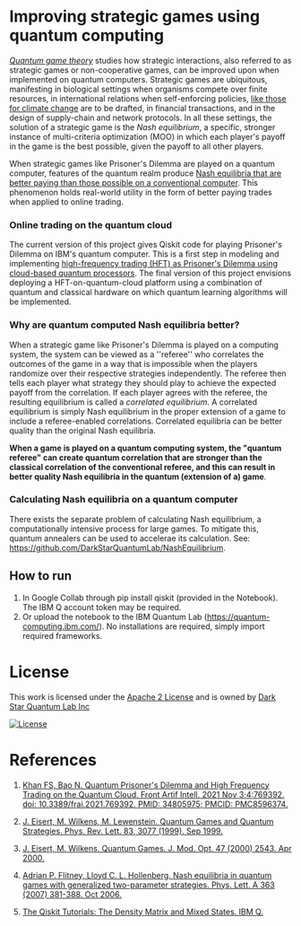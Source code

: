 # Improving strategic games using quantum computing

[*Quantum game theory*](https://link.springer.com/article/10.1007/s11128-018-2082-8) studies how strategic interactions, also referred to as strategic games or non-cooperative games, can be improved upon when implemented on quantum computers. Strategic games are ubiquitous, manifesting in biological settings when organisms compete over finite resources, in international relations when self-enforcing policies, [like those for climate change](https://blogs.cornell.edu/info2040/2019/09/24/nash-equilibrium-and-climate-change/#:~:text=With%20climate%20change%20in%20theory,not%20care%20about%20carbon%20emission2) are to be drafted, in financial transactions, and in the design of supply-chain and network protocols. In all these settings, the solution of a strategic game is the *Nash equilibrium*, a specific, stronger instance of multi-criteria optimization (MOO) in which each player's payoff in the game is the best possible, given the payoff to all other players. 

When strategic games like Prisoner's Dilemma are played on a quantum computer, features of the quantum realm produce [Nash equilibria that are better paying than those possible on a conventional computer](https://doi.org/10.1103/PhysRevLett.83.3077). This phenomenon holds real-world utility in the form of better paying trades when applied to online trading. 

### Online trading on the quantum cloud
The current version of this project gives Qiskit code for playing Prisoner's Dilemma on IBM's quantum computer. This is a first step in modeling and implementing [high-frequency trading (HFT) as Prisoner's Dilemma using cloud-based quantum processors](https://www.frontiersin.org/articles/10.3389/frai.2021.769392/full). The final version of this project envisions deploying a HFT-on-quantum-cloud platform using a combination of quantum and classical hardware on which quantum learning algorithms will be implemented. 

### Why are quantum computed Nash equilibria better? 
When a strategic game like Prisoner's Dilemma is played on a computing system, the system can be viewed as a ''referee'' who correlates the outcomes of the game in a way that is impossible when the players randomize over their respective strategies independently. The referee then tells each player what strategy they should play to achieve the expected payoff from the correlation. If each player agrees with the referee, the resulting equilibrium is called a *correlated equilibrium*. A correlated equilibrium is simply Nash equilibrium in the proper extension of a game to include a referee-enabled correlations. Correlated equilibria can be better quality than the original Nash equilibria. 

**When a game is played on a quantum computing system, the "quantum referee" can create quantum correlation that are stronger than the classical correlation of the conventional referee, and this can result in better quality Nash equilibria in the quantum (extension of a) game**. 

### Calculating Nash equilibria on a quantum computer
There exists the separate problem of calculating Nash equilibrium, a computationally intensive process for large games. To mitigate this, quantum annealers can be used to accelerae its calculation. See: https://github.com/DarkStarQuantumLab/NashEquilibrium. 

## How to run

1. In Google Collab through pip install qiskit (provided in the Notebook). The IBM Q account token may be required. 
2. Or upload the notebook to the IBM Quantum Lab (https://quantum-computing.ibm.com/). No installations are required, simply import required frameworks.

# License
This work is licensed under the [Apache 2 License](https://www.apache.org/licenses/LICENSE-2.0) and is owned by [Dark Star Quantum Lab Inc](https://www.darkstarquantumlab.com/)

[![License](https://img.shields.io/badge/License-Apache_2.0-blue.svg)](https://opensource.org/licenses/Apache-2.0)

# References

1. [Khan FS, Bao N. Quantum Prisoner's Dilemma and High Frequency Trading on the Quantum Cloud. Front Artif Intell. 2021 Nov 3;4:769392. doi: 10.3389/frai.2021.769392. PMID: 34805975; PMCID: PMC8596374.](https://pubmed.ncbi.nlm.nih.gov/34805975/)

2. [J. Eisert, M. Wilkens, M. Lewenstein. Quantum Games and Quantum Strategies. Phys. Rev. Lett. 83, 3077 (1999). Sep 1999.](https://arxiv.org/abs/quant-ph/9806088)

3. [J. Eisert, M. Wilkens. Quantum Games. J. Mod. Opt. 47 (2000) 2543. Apr 2000.](https://arxiv.org/abs/quant-ph/0004076)

4. [Adrian P. Flitney, Lloyd C. L. Hollenberg. Nash equilibria in quantum games with generalized two-parameter strategies. Phys. Lett. A 363 (2007) 381-388. Oct 2006.](https://arxiv.org/abs/quant-ph/0610084)

5. [The Qiskit Tutorials: The Density Matrix and Mixed States. IBM Q.](https://qiskit.org/textbook/ch-quantum-hardware/density-matrix.html)



